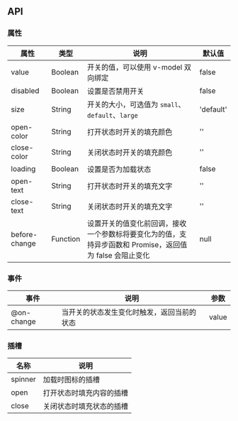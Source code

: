 ## API

### 属性

| 属性          | 类型     | 说明                                                                                                    | 默认值    |
| ------------- | -------- | ------------------------------------------------------------------------------------------------------- | --------- |
| value         | Boolean  | 开关的值，可以使用 v-model 双向绑定                                                                     | false     |
| disabled      | Boolean  | 设置是否禁用开关                                                                                        | false     |
| size          | String   | 开关的大小，可选值为 `small`、`default`、`large`                                                        | 'default' |
| open-color    | String   | 打开状态时开关的填充颜色                                                                                | ''        |
| close-color   | String   | 关闭状态时开关的填充颜色                                                                                | ''        |
| loading       | Boolean  | 设置是否为加载状态                                                                                      | false     |
| open-text     | String   | 打开状态时开关的填充文字                                                                                | ''        |
| close-text    | String   | 关闭状态时开关的填充文字                                                                                | ''        |
| before-change | Function | 设置开关的值变化前回调，接收一个参数标将要变化为的值，支持异步函数和 Promise，返回值为 false 会阻止变化 | null      |

### 事件

| 事件       | 说明                                       | 参数  |
| ---------- | ------------------------------------------ | ----- |
| @on-change | 当开关的状态发生变化时触发，返回当前的状态 | value |

### 插槽

| 名称    | 说明                     |
| ------- | ------------------------ |
| spinner | 加载时图标的插槽         |
| open    | 打开状态时填充内容的插槽 |
| close   | 关闭状态时填充状态的插槽 |
